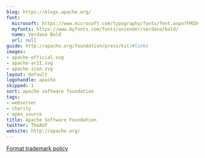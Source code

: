 ```yaml
---
blog: https://blogs.apache.org/
font:
  microsoft: https://www.microsoft.com/typography/fonts/font.aspx?FMID=1818
  myfonts: https://www.myfonts.com/fonts/ascender/verdana/bold/
  name: Verdana Bold
  url: null
guide: http://apache.org/foundation/press/kit/#links
images:
- apache-official.svg
- apache-ar21.svg
- apache-icon.svg
layout: default
logohandle: apache
skipped: 1
sort: apache software foundation
tags:
- webserver
- charity
- open_source
title: Apache Software Foundation
twitter: TheASF
website: http://apache.org/
---
```


[Format trademark policy](http://www.apache.org/foundation/marks/)
